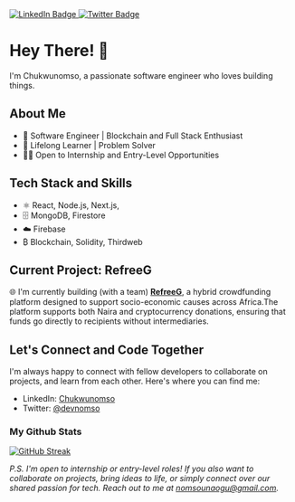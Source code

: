 <div id="badges">
  <a href="https://www.linkedin.com/in/nomsounaogu">
    <img src="https://img.shields.io/badge/LinkedIn-blue?style=for-the-badge&logo=linkedin&logoColor=white" alt="LinkedIn Badge"/>
  </a>
  <a href="https://twitter.com/devnomso">
    <img src="https://img.shields.io/badge/Twitter-blue?style=for-the-badge&logo=twitter&logoColor=white" alt="Twitter Badge"/>
  </a>
</div>

# Hey There! 👋

I'm Chukwunomso, a passionate software engineer who loves building things.

## About Me

- 🚀 Software Engineer | Blockchain and Full Stack Enthusiast
- 🌱 Lifelong Learner | Problem Solver
- 👨‍💻 Open to Internship and Entry-Level Opportunities

## Tech Stack and Skills

- ⚛️ React, Node.js, Next.js,
- 🗄️ MongoDB, Firestore
- ☁️ Firebase
- ₿ Blockchain, Solidity, Thirdweb

## Current Project: RefreeG

🌐 I'm currently building (with a team) **[RefreeG](https://refreeg.com)**, a hybrid crowdfunding platform designed to support socio-economic causes across Africa.The platform supports both Naira and cryptocurrency donations, ensuring that funds go directly to recipients without intermediaries.

## Let's Connect and Code Together

I'm always happy to connect with fellow developers to collaborate on projects, and learn from each other. Here's where you can find me:

- LinkedIn: [Chukwunomso](<https://www.linkedin.com/in/yourusername/](https://www.linkedin.com/in/nomsounaogu/)>)
- Twitter: [@devnomso](https://twitter.com/devnomso)

### My Github Stats

<!-- <a href="http://www.github.com/nomsou"><img src="https://github-readme-stats.vercel.app/api?username=nomsou&show_icons=true&hide=&count_private=true&title_color=f97316&text_color=ffffff&icon_color=3382ed&bg_color=000000&hide_border=true&show_icons=true" alt="Nomso's GitHub stats" /></a> -->

<a href="https://git.io/streak-stats"><img src="https://github-readme-streak-stats.herokuapp.com?user=nomsou" alt="GitHub Streak" /></a>

<!-- <a href="http://www.github.com/nomsou"><img src="https://activity-graph.herokuapp.com/graph?username=nomsou&bg_color=000000&color=ffffff&line=3382ed&point=ffffff&area_color=000000&area=true&hide_border=true&custom_title=GitHub%20Commits%20Graph" alt="GitHub Commits Graph" /></a> -->

_P.S. I'm open to internship or entry-level roles! If you also want to collaborate on projects, bring ideas to life, or simply connect over our shared passion for tech. Reach out to me at [nomsounaogu@gmail.com](mailto:nomsounaogu@gmail.com)._
